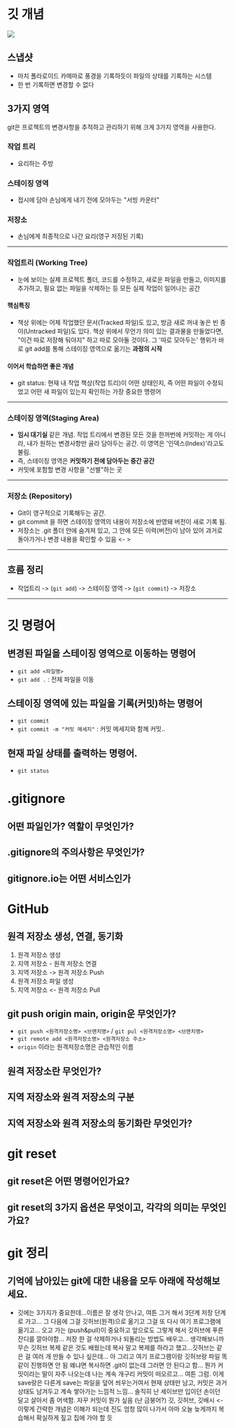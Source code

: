 # 깃 개념

![](https://encrypted-tbn0.gstatic.com/images?q=tbn:ANd9GcT2aRJR6dWUGsjhkUzKkGp-3787npBEJcJblg&s)

## 스냅샷
- 마치 폴라로이드 카메마로 풍경을 기록하듯이 파일의 상태를 기록하는 시스템
- 한 번 기록하면 변경할 수 없다

## 3가지 영역
git은 프로젝트의 변경사항을 추적하고 관리하기 위해 크게 3가지 영역을 사용한다.

### 작업 트리
- 요리하는 주방

### 스테이징 영역
- 접시에 담아 손님에게 내기 전에 모아두는 "서빙 카운터"

### 저장소
- 손님에게 최종적으로 나간 요리(영구 저장된 기록)

---

### 작업트리 (Working Tree)
- 눈에 보이는 실제 프로젝트 폴더, 코드를 수정하고, 새로운 파일을 만들고, 이미지를 추가하고, 필요 없는 파일을 삭제하는 등 모든 실제 작업이 일어나는 공간

#### 핵심특징
- 책상 위에는 어제 작업했던 문서(Tracked 파일)도 있고, 방금 새로 꺼내 놓은 빈 종이(Untracked 파일)도 있다. 책상 위에서 무언가 의미 있는 결과물을 만들었다면, "이건 따로 저장해 둬야지" 하고 따로 모아둘 것이다. 그 '따로 모아두는' 행위가 바로 git add를 통해 스테이징 영역으로 옮기는 **과정의 시작**

#### 이어서 학습하면 좋은 개념
- git status: 현재 내 작업 책상(작업 트리)이 어떤 상태인지, 즉 어떤 파일이 수정되었고 어떤 새 파일이 있는지 확인하는 가장 중요한 명령어

---

### 스테이징 영역(Staging Area)
- **임시 대기실** 같은 개념. 작업 트리에서 변경된 모든 것을 한꺼번에 커밋하는 게 아니라, 내가 원하는 변경사항만 골라 담아두는 공간. 이 영역은 '인덱스(Index)'라고도 불림.
- 즉, 스테이징 영역은 **커밋하기 전에 담아두는 중간 공간**
- 커밋에 포함할 변경 사항을 "선별"하는 곳

---

### 저장소 (Repository)
- Git이 영구적으로 기록해두는 공간.
- git commit 을 하면 스테이징 영역의 내용이 저장소에 반영돼 버전이 새로 기록 됨.
- 저장소는 .git 폴더 안에 숨겨져 있고, 그 안에 모든 이력(버전)이 남아 있어 과거로 돌아가거나 변경 내용을 확인할 수 있음 <- >

---

## 흐름 정리

- 작업트리 -> (`git add`) -> 스테이징 영역 -> (`git commit`) -> 저장소

---

# 깃 명령어

## 변경된 파일을 스테이징 영역으로 이동하는 명령어
- `git add <파일명>`
- `git add .` : 전체 파일을 이동

## 스테이징 영역에 있는 파일을 기록(커밋)하는 명령어
- `git commit`
- `git commit -m "커밋 메세지"` : 커밋 메세지와 함께 커밋..

## 현재 파일 상태를 출력하는 명령어.
- `git status`

# .gitignore

## 어떤 파일인가? 역할이 무엇인가?

## .gitignore의 주의사항은 무엇인가?

## gitignore.io는 어떤 서비스인가

# GitHub

## 원격 저장소 생성, 연결, 동기화
1. 원격 저장소 생성
2. 지역 저장소 - 원격 저장소 연결
3. 지역 저장소 -> 원격 저장소 Push
4. 원격 저장소 파일 생성
5. 지역 저장소 <- 원격 저장소 Pull

## git push origin main, origin운 무엇인가?
- `git push <원격저장소명> <브랜치명>` / `git pul <원격저장소명> <브랜치명>`
- `git remote add <원격저장소명> <원격저장소 주소>`
- `origin` 이라는 원격저장소명은 관습적인 이름

## 원격 저장소란 무엇인가?

## 지역 저장소와 원격 저장소의 구분

## 지역 저장소와 원격 저장소의 동기화란 무엇인가?

# git reset

## git reset은 어떤 명령어인가요?

## git reset의 3가지 옵션은 무엇이고, 각각의 의미는 무엇인가요?

# git 정리

## 기억에 남아있는 git에 대한 내용을 모두 아래에 작성해보세요.
- 깃에는 3가지가 중요한데...이름은 잘 생각 안나고, 여튼 그거 해서 3단계 저장 단계로 가고... 그 다음에 그걸 깃허브(원격)으로 옮기고 그걸 또 다시 여기 프로그램에 옮기고... 오고 가는 (push&pull)이 중요하고 앞으로도 그렇게 해서 깃허브에 푸른 잔디를 깔아야함... 저장 한 걸 삭제하거나 되돌리는 방법도 배우고... 생각해보니까 무슨 깃허브 복제 같은 것도 배웠는데 복사 말고 복제를 하라고 했고...깃허브는 같은 걸 여러 개 만들 수 있나 싶은데... 아 그리고 여기 프로그램이랑 깃허브랑 파일 똑같이 진행하면 안 됨 왜냐면 복사하면 .git이 없는데 그러면 안 된다고 함... 뭔가 커밋이라는 말이 자주 나오는데 나는 계속 개구리 커밋이 떠오르고... 여튼 그럼. 이게 save랑은 다른게 save는 파일을 덮어 씌우는거여서 현재 상태만 남고, 커밋은 과거 상태도 남겨두고 계속 쌓아가는 느낌적 느낌... 솔직히 난 세이브만 입이던 손이던 달고 살아서 좀 어색함. 자꾸 커밋이 뭔가 싶음 (난 금붕어?) 깃, 깃허브, 깃배시 <- 이렇게 간략한 개념은 이해가 되는데 진도 엄청 많이 나가서 아마 오늘 늦게까지 복습해서 확실하게 짚고 집에 가야 할 듯